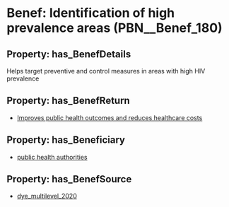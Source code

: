 # Benef: __Identification of high prevalence areas__ (PBN__Benef_180)

## Property: has_BenefDetails

Helps target preventive and control measures in areas with high HIV prevalence

## Property: has_BenefReturn

* [Improves public health outcomes and reduces healthcare costs](../BenefReturn/PBN__BenefReturn_184)

## Property: has_Beneficiary

* [public health authorities](../Stakeholder/PBN__Stakeholder_0)

## Property: has_BenefSource

* [dye_multilevel_2020](../Article/PBN__Article_39)

